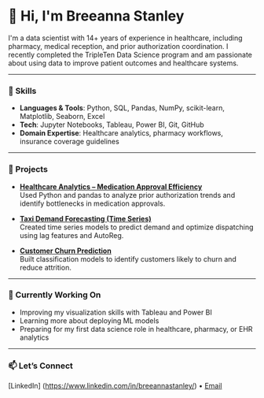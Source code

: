 # 👋 Hi, I'm Breeanna Stanley

I'm a data scientist with 14+ years of experience in healthcare, including pharmacy, medical reception, and prior authorization coordination. I recently completed the TripleTen Data Science program and am passionate about using data to improve patient outcomes and healthcare systems.

---

### 🧠 Skills
- **Languages & Tools**: Python, SQL, Pandas, NumPy, scikit-learn, Matplotlib, Seaborn, Excel
- **Tech**: Jupyter Notebooks, Tableau, Power BI, Git, GitHub
- **Domain Expertise**: Healthcare analytics, pharmacy workflows, insurance coverage guidelines

---

### 💼 Projects
- **[Healthcare Analytics – Medication Approval Efficiency](https://github.com/yourrepo)**  
  Used Python and pandas to analyze prior authorization trends and identify bottlenecks in medication approvals.

- **[Taxi Demand Forecasting (Time Series)](https://github.com/yourrepo)**  
  Created time series models to predict demand and optimize dispatching using lag features and AutoReg.

- **[Customer Churn Prediction](https://github.com/yourrepo)**  
  Built classification models to identify customers likely to churn and reduce attrition.

---

### 🚀 Currently Working On
- Improving my visualization skills with Tableau and Power BI
- Learning more about deploying ML models
- Preparing for my first data science role in healthcare, pharmacy, or EHR analytics

---

### 📫 Let’s Connect
[LinkedIn] (https://www.linkedin.com/in/breeannastanley/) • [Email](breeanna.stanley@yahoo.com)
